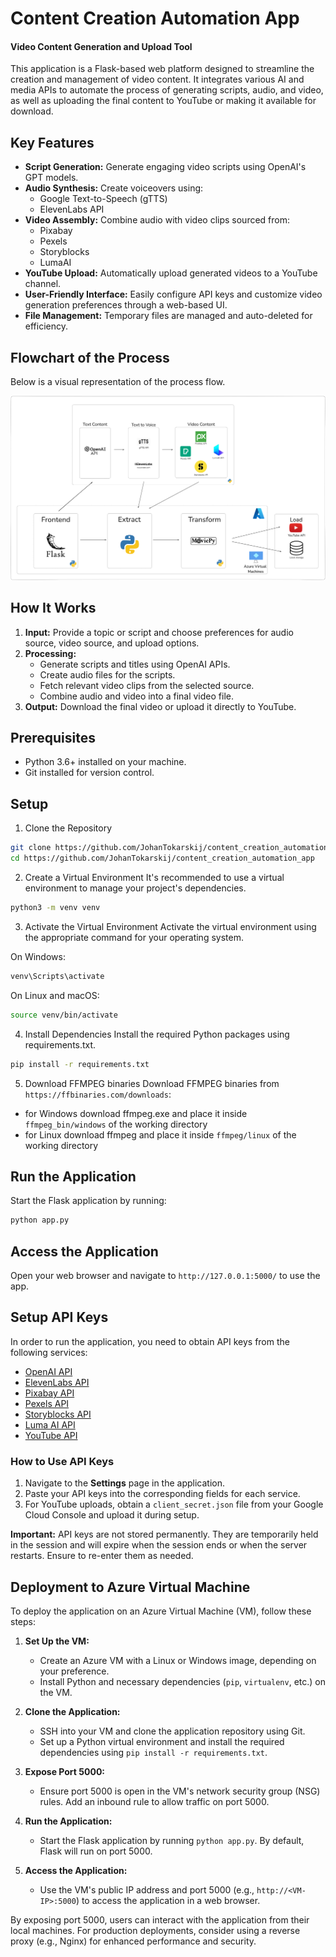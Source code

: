 # Content Creation Automation App 
#### Video Content Generation and Upload Tool

This application is a Flask-based web platform designed to streamline the creation and management of video content. It integrates various AI and media APIs to automate the process of generating scripts, audio, and video, as well as uploading the final content to YouTube or making it available for download.

## Key Features

- **Script Generation:** Generate engaging video scripts using OpenAI's GPT models.
- **Audio Synthesis:** Create voiceovers using:
  - Google Text-to-Speech (gTTS)
  - ElevenLabs API
- **Video Assembly:** Combine audio with video clips sourced from:
  - Pixabay
  - Pexels
  - Storyblocks
  - LumaAI
- **YouTube Upload:** Automatically upload generated videos to a YouTube channel.
- **User-Friendly Interface:** Easily configure API keys and customize video generation preferences through a web-based UI.
- **File Management:** Temporary files are managed and auto-deleted for efficiency.

## Flowchart of the Process

Below is a visual representation of the process flow.

![Flowchart of the Video Creation Process](img/flowchart.png)

## How It Works

1. **Input:** Provide a topic or script and choose preferences for audio source, video source, and upload options.
2. **Processing:**
   - Generate scripts and titles using OpenAI APIs.
   - Create audio files for the scripts.
   - Fetch relevant video clips from the selected source.
   - Combine audio and video into a final video file.
3. **Output:** Download the final video or upload it directly to YouTube.


## Prerequisites
* Python 3.6+ installed on your machine.
* Git installed for version control.

## Setup
1. Clone the Repository
```bash
git clone https://github.com/JohanTokarskij/content_creation_automation_app
cd https://github.com/JohanTokarskij/content_creation_automation_app
```

2. Create a Virtual Environment
It's recommended to use a virtual environment to manage your project's dependencies.

```bash
python3 -m venv venv
```

3. Activate the Virtual Environment
Activate the virtual environment using the appropriate command for your operating system.

On Windows:
```bash
venv\Scripts\activate
```

On Linux and macOS:
```bash
source venv/bin/activate
```

4. Install Dependencies
Install the required Python packages using requirements.txt.

```bash
pip install -r requirements.txt
```

5. Download FFMPEG binaries
Download FFMPEG binaries from `https://ffbinaries.com/downloads`:
- for Windows download ffmpeg.exe and place it inside `ffmpeg_bin/windows` of the working directory
- for Linux download ffmpeg and place it inside `ffmpeg/linux` of the working directory


## Run the Application
Start the Flask application by running:

```bash
python app.py
```

## Access the Application
Open your web browser and navigate to `http://127.0.0.1:5000/` to use the app.

## Setup API Keys

In order to run the application, you need to obtain API keys from the following services:

- [OpenAI API](https://platform.openai.com/docs/overview/)    
- [ElevenLabs API](https://elevenlabs.io/docs/api-reference/introduction/)  
- [Pixabay API](https://pixabay.com/api/docs/)  
- [Pexels API](https://www.pexels.com/api/)  
- [Storyblocks API](https://www.storyblocks.com/resources/business-solutions/api/)  
- [Luma AI API](https://docs.lumalabs.ai/docs/api/)  
- [YouTube API](https://developers.google.com/youtube/v3/)   

### How to Use API Keys

1. Navigate to the **Settings** page in the application.
2. Paste your API keys into the corresponding fields for each service.
3. For YouTube uploads, obtain a `client_secret.json` file from your Google Cloud Console and upload it during setup.

**Important:** API keys are not stored permanently. They are temporarily held in the session and will expire when the session ends or when the server restarts. Ensure to re-enter them as needed.

## Deployment to Azure Virtual Machine

To deploy the application on an Azure Virtual Machine (VM), follow these steps:

1. **Set Up the VM:**
   - Create an Azure VM with a Linux or Windows image, depending on your preference.
   - Install Python and necessary dependencies (`pip`, `virtualenv`, etc.) on the VM.

2. **Clone the Application:**
   - SSH into your VM and clone the application repository using Git.
   - Set up a Python virtual environment and install the required dependencies using `pip install -r requirements.txt`.

3. **Expose Port 5000:**
   - Ensure port 5000 is open in the VM's network security group (NSG) rules. Add an inbound rule to allow traffic on port 5000.

4. **Run the Application:**
   - Start the Flask application by running `python app.py`. By default, Flask will run on port 5000.

5. **Access the Application:**
   - Use the VM's public IP address and port 5000 (e.g., `http://<VM-IP>:5000`) to access the application in a web browser.

By exposing port 5000, users can interact with the application from their local machines. For production deployments, consider using a reverse proxy (e.g., Nginx) for enhanced performance and security.
